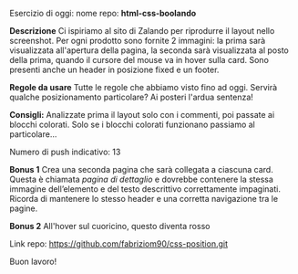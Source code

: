 
Esercizio di oggi:
nome repo: **html-css-boolando**

**Descrizione**
Ci ispiriamo al sito di Zalando per riprodurre il layout nello screenshot.
Per ogni prodotto sono fornite 2 immagini: la prima sarà visualizzata all'apertura della pagina, la seconda sarà visualizzata al posto della prima, quando il cursore del mouse va in hover sulla card.
Sono presenti anche un header in posizione fixed e un footer.

**Regole da usare**
Tutte le regole che abbiamo visto fino ad oggi.
Servirà qualche posizionamento particolare? Ai posteri l'ardua sentenza!

**Consigli:**
Analizzate prima il layout solo con i commenti, poi passate ai blocchi colorati.
Solo se i blocchi colorati funzionano passiamo al particolare...

Numero di push indicativo: 13

**Bonus 1**
Crea una seconda pagina che sarà collegata a ciascuna card. Questa è chiamata *pagina di dettaglio* e dovrebbe contenere la stessa immagine dell’elemento e del testo descrittivo correttamente impaginati. Ricorda di mantenere lo stesso header e una corretta navigazione tra le pagine.

**Bonus 2**
All'hover sul cuoricino, questo diventa rosso

Link repo: https://github.com/fabriziom90/css-position.git

Buon lavoro!